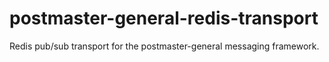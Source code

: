 # postmaster-general-redis-transport
Redis pub/sub transport for the postmaster-general messaging framework.
